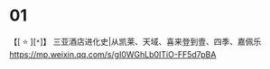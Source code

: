
# 01

【[ :star: ][`*`]】 三亚酒店进化史|从凯莱、天域、喜来登到壹、四季、嘉佩乐 https://mp.weixin.qq.com/s/gI0WGhLb0ITiO-FF5d7pBA
